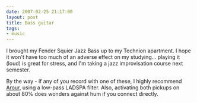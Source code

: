 ```yaml
---
date: 2007-02-25 21:17:00
layout: post
title: Bass guitar
tags:
- music
---
```


I brought my Fender Squier Jazz Bass up to my Technion apartment. I hope it
won't have too much of an adverse effect on my studying... playing it (loud) is
great for stress, and I'm taking a jazz improvisation course next semester.  
  
By the way - if any of you record with one of these, I highly recommend
[Arour](http://ardour.org), using a low-pass LADSPA filter. Also, activating
both pickups on about 80% does wonders against hum if you connect directly.
